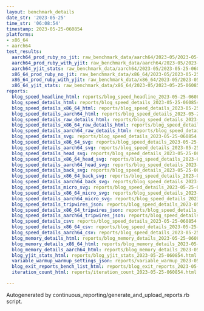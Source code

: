 ```yaml
---
layout: benchmark_details
date_str: '2023-05-25'
time_str: '06:08:54'
timestamp: 2023-05-25-060854
platforms:
- x86_64
- aarch64
test_results:
  aarch64_prod_ruby_no_jit: raw_benchmark_data/aarch64/2023-05/2023-05-25-060854_basic_benchmark_aarch64_prod_ruby_no_jit.json
  aarch64_prod_ruby_with_yjit: raw_benchmark_data/aarch64/2023-05/2023-05-25-060854_basic_benchmark_aarch64_prod_ruby_with_yjit.json
  aarch64_yjit_stats: raw_benchmark_data/aarch64/2023-05/2023-05-25-060854_basic_benchmark_aarch64_yjit_stats.json
  x86_64_prod_ruby_no_jit: raw_benchmark_data/x86_64/2023-05/2023-05-25-060854_basic_benchmark_x86_64_prod_ruby_no_jit.json
  x86_64_prod_ruby_with_yjit: raw_benchmark_data/x86_64/2023-05/2023-05-25-060854_basic_benchmark_x86_64_prod_ruby_with_yjit.json
  x86_64_yjit_stats: raw_benchmark_data/x86_64/2023-05/2023-05-25-060854_basic_benchmark_x86_64_yjit_stats.json
reports:
  blog_speed_headline_html: reports/blog_speed_headline_2023-05-25-060854.html
  blog_speed_details_html: reports/blog_speed_details_2023-05-25-060854.html
  blog_speed_details_x86_64_html: reports/blog_speed_details_2023-05-25-060854.x86_64.html
  blog_speed_details_aarch64_html: reports/blog_speed_details_2023-05-25-060854.aarch64.html
  blog_speed_details_raw_details_html: reports/blog_speed_details_2023-05-25-060854.raw_details.html
  blog_speed_details_x86_64_raw_details_html: reports/blog_speed_details_2023-05-25-060854.x86_64.raw_details.html
  blog_speed_details_aarch64_raw_details_html: reports/blog_speed_details_2023-05-25-060854.aarch64.raw_details.html
  blog_speed_details_svg: reports/blog_speed_details_2023-05-25-060854.svg
  blog_speed_details_x86_64_svg: reports/blog_speed_details_2023-05-25-060854.x86_64.svg
  blog_speed_details_aarch64_svg: reports/blog_speed_details_2023-05-25-060854.aarch64.svg
  blog_speed_details_head_svg: reports/blog_speed_details_2023-05-25-060854.head.svg
  blog_speed_details_x86_64_head_svg: reports/blog_speed_details_2023-05-25-060854.x86_64.head.svg
  blog_speed_details_aarch64_head_svg: reports/blog_speed_details_2023-05-25-060854.aarch64.head.svg
  blog_speed_details_back_svg: reports/blog_speed_details_2023-05-25-060854.back.svg
  blog_speed_details_x86_64_back_svg: reports/blog_speed_details_2023-05-25-060854.x86_64.back.svg
  blog_speed_details_aarch64_back_svg: reports/blog_speed_details_2023-05-25-060854.aarch64.back.svg
  blog_speed_details_micro_svg: reports/blog_speed_details_2023-05-25-060854.micro.svg
  blog_speed_details_x86_64_micro_svg: reports/blog_speed_details_2023-05-25-060854.x86_64.micro.svg
  blog_speed_details_aarch64_micro_svg: reports/blog_speed_details_2023-05-25-060854.aarch64.micro.svg
  blog_speed_details_tripwires_json: reports/blog_speed_details_2023-05-25-060854.tripwires.json
  blog_speed_details_x86_64_tripwires_json: reports/blog_speed_details_2023-05-25-060854.x86_64.tripwires.json
  blog_speed_details_aarch64_tripwires_json: reports/blog_speed_details_2023-05-25-060854.aarch64.tripwires.json
  blog_speed_details_csv: reports/blog_speed_details_2023-05-25-060854.csv
  blog_speed_details_x86_64_csv: reports/blog_speed_details_2023-05-25-060854.x86_64.csv
  blog_speed_details_aarch64_csv: reports/blog_speed_details_2023-05-25-060854.aarch64.csv
  blog_memory_details_html: reports/blog_memory_details_2023-05-25-060854.html
  blog_memory_details_x86_64_html: reports/blog_memory_details_2023-05-25-060854.x86_64.html
  blog_memory_details_aarch64_html: reports/blog_memory_details_2023-05-25-060854.aarch64.html
  blog_yjit_stats_html: reports/blog_yjit_stats_2023-05-25-060854.html
  variable_warmup_warmup_settings_json: reports/variable_warmup_2023-05-25-060854.warmup_settings.json
  blog_exit_reports_bench_list_html: reports/blog_exit_reports_2023-05-25-060854.bench_list.html
  iteration_count_html: reports/iteration_count_2023-05-25-060854.html

---
```

Autogenerated by continuous_reporting/generate_and_upload_reports.rb script.
